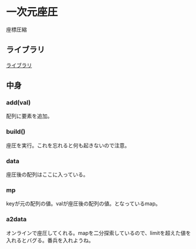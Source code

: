 # 一次元座圧  

座標圧縮  

## ライブラリ  
[ライブラリ](https://github.com/kk-katayama/com_pro/blob/master/Array/Compress/Compress_1D/Compress_1D.cpp)  

## 中身  
### add(val)  
配列に要素を追加。  
### build()  
座圧を実行。これを忘れると何も起きないので注意。  
### data  
座圧後の配列はここに入っている。  
### mp  
keyが元の配列の値。valが座圧後の配列の値。となっているmap。  

### a2data  
オンラインで座圧してくれる。mapを二分探索しているので、limitを超えた値を入れるとバグる。番兵を入れようね。
